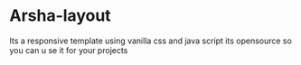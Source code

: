 # Arsha-layout
Its a responsive template using vanilla css and java script 
its opensource so you can u se it for your projects

